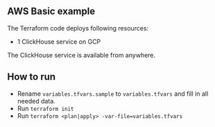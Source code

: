 ## AWS Basic example

The Terraform code deploys following resources:
- 1 ClickHouse service on GCP

The ClickHouse service is available from anywhere.

## How to run

- Rename `variables.tfvars.sample` to `variables.tfvars` and fill in all needed data.
- Run `terraform init`
- Run `terraform <plan|apply> -var-file=variables.tfvars`
